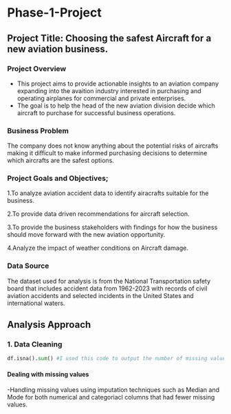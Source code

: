 # Phase-1-Project

## Project Title: Choosing the safest Aircraft for a new aviation business.

### Project Overview
  - This project aims to provide actionable insights to an aviation company expanding into the avaition industry interested in purchasing and operating airplanes for commercial and private enterprises.
  - The goal is to help the head of the new aviation division decide which aircraft to purchase for successful business operations.

### Business Problem
 
 The company does not know anything about the potential risks of aircrafts making it difficult to make informed purchasing decisions to determine which aircrafts are the safest options.

### Project Goals and Objectives;
  
  1.To analyze aviation accident data to identify airacrafts suitable for the business.
  
  2.To provide data driven recommendations for aircraft selection.
  
  3.To provide the business stakeholders with findings for how the business should move forward with the new aviation opportunity.
  
  4.Analyze the impact of weather conditions on Aircraft damage.

### Data Source
The dataset used for analysis is from the National Transportation safety board that includes accident data from 1962-2023 with records of civil aviation accidents and selected incidents in the United States and international waters.

## Analysis Approach

### 1. Data Cleaning
```python
df.isna().sum() #I used this code to output the number of missing values in each column in the dataset.
```
#### Dealing with missing values 
-Handling missing values using imputation techniques such as Median and Mode for both numerical and categoriacl columns that had fewer missing values.








